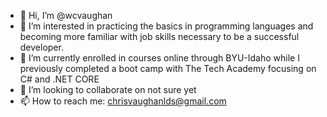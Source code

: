 - 👋 Hi, I’m @wcvaughan
- 👀 I’m interested in practicing the basics in programming languages and becoming more familiar with job skills necessary to be a successful developer.
- 🌱 I’m currently enrolled in courses online through BYU-Idaho while I previously completed a boot camp with The Tech Academy focusing on C# and .NET CORE
- 💞️ I’m looking to collaborate on not sure yet
- 📫 How to reach me: chrisvaughanlds@gmail.com

<!---
wcvaughan/wcvaughan is a ✨ special ✨ repository because its `README.md` (this file) appears on your GitHub profile.
You can click the Preview link to take a look at your changes.
--->
